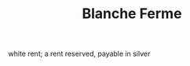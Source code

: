 ---
title: Blanche Ferme
permalink: "/definitions/blanche-ferme.html"
body: white rent; a rent reserved, payable in silver
published_at: '2018-07-07'
layout: post
---
